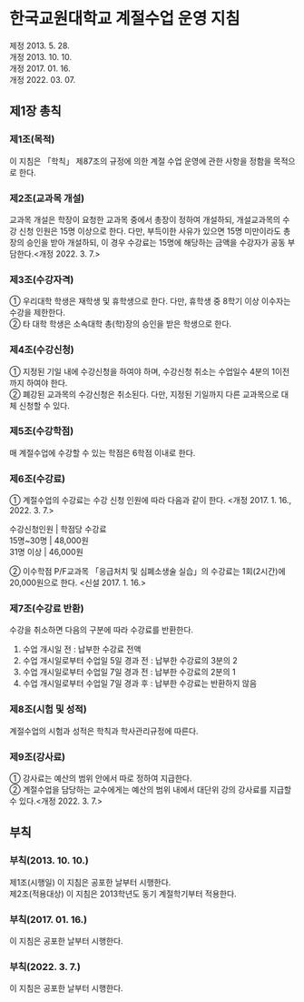 # 한국교원대학교 계절수업 운영 지침

제정 2013. 5. 28.  
개정 2013. 10. 10.  
개정 2017. 01. 16.  
개정 2022. 03. 07.

## 제1장 총칙

### 제1조(목적)

이 지침은 「학칙」 제87조의 규정에 의한 계절 수업 운영에 관한 사항을 정함을 목적으로 한다.

### 제2조(교과목 개설)

교과목 개설은 학장이 요청한 교과목 중에서 총장이 정하여 개설하되, 개설교과목의 수강 신청 인원은 15명 이상으로 한다. 다만, 부득이한 사유가 있으면 15명 미만이라도 총장의 승인을 받아 개설하되, 이 경우 수강료는 15명에 해당하는 금액을 수강자가 공동 부담한다.<개정 2022. 3. 7.>

### 제3조(수강자격)

① 우리대학 학생은 재학생 및 휴학생으로 한다. 다만, 휴학생 중 8학기 이상 이수자는 수강을 제한한다.  
② 타 대학 학생은 소속대학 총(학)장의 승인을 받은 학생으로 한다.

### 제4조(수강신청)

① 지정된 기일 내에 수강신청을 하여야 하며, 수강신청 취소는 수업일수 4분의 1이전까지 하여야 한다.  
② 폐강된 교과목의 수강신청은 취소된다. 다만, 지정된 기일까지 다른 교과목으로 대체 신청할 수 있다.

### 제5조(수강학점)

매 계절수업에 수강할 수 있는 학점은 6학점 이내로 한다.

### 제6조(수강료)

① 계절수업의 수강료는 수강 신청 인원에 따라 다음과 같이 한다. <개정 2017. 1. 16., 2022. 3. 7.>

수강신청인원 | 학점당 수강료  
15명~30명 | 48,000원  
31명 이상 | 46,000원

② 이수학점 P/F교과목 「응급처치 및 심폐소생술 실습」의 수강료는 1회(2시간)에 20,000원으로 한다. <신설 2017. 1. 16.>

### 제7조(수강료 반환)

수강을 취소하면 다음의 구분에 따라 수강료를 반환한다.

1. 수업 개시일 전 : 납부한 수강료 전액
2. 수업 개시일로부터 수업일 5일 경과 전 : 납부한 수강료의 3분의 2
3. 수업 개시일로부터 수업일 7일 경과 전 : 납부한 수강료의 2분의 1
4. 수업 개시일로부터 수업일 7일 경과 후 : 납부한 수강료는 반환하지 않음

### 제8조(시험 및 성적)

계절수업의 시험과 성적은 학칙과 학사관리규정에 따른다.

### 제9조(강사료)

① 강사료는 예산의 범위 안에서 따로 정하여 지급한다.  
② 계절수업을 담당하는 교수에게는 예산의 범위 내에서 대단위 강의 강사료를 지급할 수 있다.<개정 2022. 3. 7.>

## 부칙

### 부칙(2013. 10. 10.)

제1조(시행일) 이 지침은 공포한 날부터 시행한다.  
제2조(적용대상) 이 지침은 2013학년도 동기 계절학기부터 적용한다.

### 부칙(2017. 01. 16.)

이 지침은 공포한 날부터 시행한다.

### 부칙(2022. 3. 7.)

이 지침은 공포한 날부터 시행한다.
